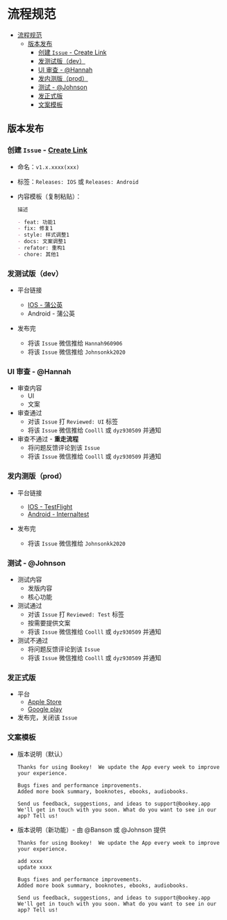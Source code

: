 # 流程规范

- [流程规范](#流程规范)
  - [版本发布](#版本发布)
    - [创建 `Issue` - Create Link](#创建-issue---create-link)
    - [发测试版（dev）](#发测试版dev)
    - [UI 审查 - @Hannah](#ui-审查---hannah)
    - [发内测版（prod）](#发内测版prod)
    - [测试 - @Johnson](#测试---johnson)
    - [发正式版](#发正式版)
    - [文案模板](#文案模板)

## 版本发布

### 创建 `Issue` - [Create Link](https://github.com/bookey-dev/bookey.requirement/issues/new/choose)

- 命名：`v1.x.xxxx(xxx)`
- 标签：`Releases: IOS` 或 `Releases: Android`
- 内容模板（复制粘贴）：

   ```md
   描述

   - feat: 功能1
   - fix: 修复1
   - style: 样式调整1
   - docs: 文案调整1
   - refator: 重构1
   - chore: 其他1
   ```

### 发测试版（dev）

- 平台链接
  - [IOS - 蒲公英](https://www.pgyer.com/o9So)
  - Android - 蒲公英

- 发布完
  - 将该 `Issue` 微信推给 `Hannah960906`
  - 将该 `Issue` 微信推给 `Johnsonkk2020`

### UI 审查 - @Hannah

- 审查内容
  - UI
  - 文案
- 审查通过
  - 对该 `Issue` 打 `Reviewed: UI` 标签
  - 将该 `Issue` 微信推给 `Coolll` 或 `dyz930509` 并通知
- 审查不通过 - **重走流程**
  - 将问题反馈评论到该 `Issue`
  - 将该 `Issue` 微信推给 `Coolll` 或 `dyz930509` 并通知

### 发内测版（prod）

- 平台链接
  - [IOS - TestFlight](https://apps.apple.com/cn/app/testflight/id899247664)
  - [Android - Internaltest](https://play.google.com/apps/internaltest/4700196513230198982)

- 发布完
  - 将该 `Issue` 微信推给 `Johnsonkk2020`

### 测试 - @Johnson

- 测试内容
  - 发版内容
  - 核心功能
- 测试通过
  - 对该 `Issue` 打 `Reviewed: Test` 标签
  - 按需要提供文案
  - 将该 `Issue` 微信推给 `Coolll` 或 `dyz930509` 并通知
- 测试不通过
  - 将问题反馈评论到该 `Issue`
  - 将该 `Issue` 微信推给 `Coolll` 或 `dyz930509` 并通知

### 发正式版

- 平台
  - [Apple Store](https://apps.apple.com/cn/app/id1490069864)
  - [Google play](https://play.google.com/store/apps/details?id=app.bookey)
- 发布完，关闭该 `Issue`

### 文案模板

- 版本说明（默认）

   ```text
   Thanks for using Bookey!  We update the App every week to improve your experience.  

   Bugs fixes and performance improvements.
   Added more book summary, booknotes, ebooks, audiobooks.

   Send us feedback, suggestions, and ideas to support@bookey.app
   We'll get in touch with you soon. What do you want to see in our app? Tell us!
   ```

- 版本说明（新功能）- 由 @Banson 或 @Johnson 提供

   ```text
   Thanks for using Bookey!  We update the App every week to improve your experience.  

   add xxxx
   update xxxx

   Bugs fixes and performance improvements.
   Added more book summary, booknotes, ebooks, audiobooks.

   Send us feedback, suggestions, and ideas to support@bookey.app
   We'll get in touch with you soon. What do you want to see in our app? Tell us!
   ```
